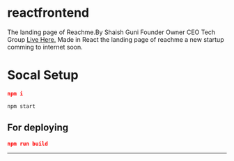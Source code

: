 # reactfrontend
The landing page of Reachme.By Shaish Guni Founder Owner CEO Tech Group
[Live Here.](https://reachme.netlify.app/)
Made in React the landing page of reachme a new startup comming to internet soon.
	

# Socal Setup

```json
npm i
```
```
npm start
```

## For deploying

```json
npm run build
```

				
<hr>
